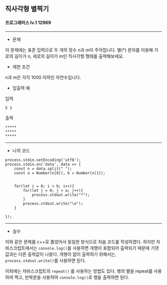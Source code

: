 ## 직사각형 별찍기
#### 프로그래머스 lv.1 12969
------
* 문제

이 문제에는 표준 입력으로 두 개의 정수 n과 m이 주어집니다.
별(*) 문자를 이용해 가로의 길이가 n, 세로의 길이가 m인 직사각형 형태를 출력해보세요.

* 제한 조건

n과 m은 각각 1000 이하인 자연수입니다.

* 입출력 예

입력 
```
5 3 
```

출력
```
*****
*****
*****
```

-----
* 나의 코드
```
process.stdin.setEncoding('utf8');
process.stdin.on('data', data => {
    const n = data.split(" ");
    const a = Number(n[0]), b = Number(n[1]);
    
    
    for(let i = 0; i < b; i++){
        for(let j = 0; j < a; j++){
            process.stdout.write("*");
        }
        process.stdout.write("\n");
    }
    
});
```
----
* 실수

이와 같은 문제를 c++로 풀었어서 동일한 방식으로 처음 코드를 작성하였다. 하지만 자바스크립트에서는 `console.log()`를 사용하면 개행이 포함되어 출력되기 때문에 기댓값과는 다른 출력값이 나왔다. 개행이 없이 출력하기 위해서는, `process.stdout.write()`를 사용하면 된다.

이외에는 자바스크립트의 `repeat()` 를 사용하는 방법도 있다.
행의 별을 repeat를 사용하여 찍고, 반복문을 사용하여 `console.log()`로 행을 출력하면 된다.

